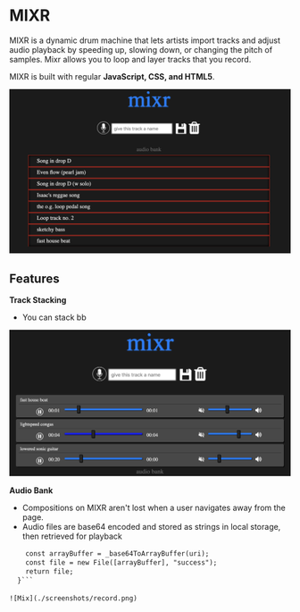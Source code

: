 # MIXR

MIXR is a dynamic drum machine that lets artists import tracks and adjust audio playback by speeding up, slowing down, or changing the pitch of samples. Mixr allows you to loop and layer tracks that you record. 

MIXR is built with regular **JavaScript, CSS, and HTML5**.

![Home Page](./screenshots/home.png)

## Features

   **Track Stacking**
   
- You can stack bb

![Mix](./screenshots/mix.png)

   **Audio Bank**
   
- Compositions on MIXR aren't lost when a user navigates away from the page. 
- Audio files are base64 encoded and stored as strings in local storage, then retrieved for playback

```function _arrayBufferToFile(uri) {
    const arrayBuffer = _base64ToArrayBuffer(uri);
    const file = new File([arrayBuffer], "success");
    return file;
  }```

![Mix](./screenshots/record.png)
